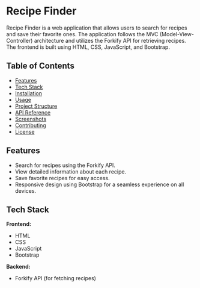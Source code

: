 # Recipe Finder

Recipe Finder is a web application that allows users to search for recipes and save their favorite ones. The application follows the MVC (Model-View-Controller) architecture and utilizes the Forkify API for retrieving recipes. The frontend is built using HTML, CSS, JavaScript, and Bootstrap.

## Table of Contents

- [Features](#features)
- [Tech Stack](#tech-stack)
- [Installation](#installation)
- [Usage](#usage)
- [Project Structure](#project-structure)
- [API Reference](#api-reference)
- [Screenshots](#screenshots)
- [Contributing](#contributing)
- [License](#license)

## Features

- Search for recipes using the Forkify API.
- View detailed information about each recipe.
- Save favorite recipes for easy access.
- Responsive design using Bootstrap for a seamless experience on all devices.

## Tech Stack

**Frontend:**

- HTML
- CSS
- JavaScript
- Bootstrap

**Backend:**

- Forkify API (for fetching recipes)
